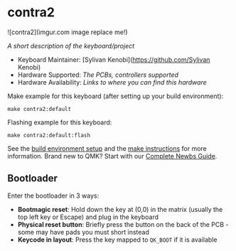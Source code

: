 # contra2

![contra2](imgur.com image replace me!)

*A short description of the keyboard/project*

* Keyboard Maintainer: [Sylivan Kenobi](https://github.com/Sylivan Kenobi)
* Hardware Supported: *The PCBs, controllers supported*
* Hardware Availability: *Links to where you can find this hardware*

Make example for this keyboard (after setting up your build environment):

    make contra2:default

Flashing example for this keyboard:

    make contra2:default:flash

See the [build environment setup](https://docs.qmk.fm/#/getting_started_build_tools) and the [make instructions](https://docs.qmk.fm/#/getting_started_make_guide) for more information. Brand new to QMK? Start with our [Complete Newbs Guide](https://docs.qmk.fm/#/newbs).

## Bootloader

Enter the bootloader in 3 ways:

* **Bootmagic reset**: Hold down the key at (0,0) in the matrix (usually the top left key or Escape) and plug in the keyboard
* **Physical reset button**: Briefly press the button on the back of the PCB - some may have pads you must short instead
* **Keycode in layout**: Press the key mapped to `QK_BOOT` if it is available
